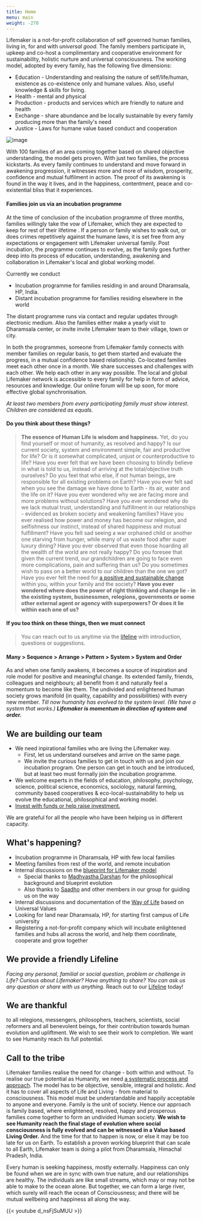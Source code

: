 ```yaml
---
title: Home
menu: main
weight: -270
---
```


Lifemaker is a not-for-profit collaboration of self governed human families, living in, for and with *universal good*. The family members participate in, upkeep and co-host a complimentary and cooperative environment for sustainability, holistic nurture and universal consciousness. The working model, adopted by every family, has the following five dimensions: 

* Education - Understanding and realising the nature of self/life/human, existence as co-existence only and humane values. Also, useful knowledge & skills for living.
* Health - mental and physical
* Production - products and services which are friendly to nature and health
* Exchange - share abundance and be locally sustainable by every family producing more than the family's need
* Justice - Laws for humane value based conduct and cooperation

![image](/images/infographicLifemaker.png)

With 100 families of an area coming together based on shared objective understanding, the model gets proven. With just two families, the process kickstarts. As every family continues to understand and move forward in awakening progression, it witnesses more and more of wisdom, prosperity, confidence and mutual fulfilment in action. The proof of its awakening is found in the way it lives, and in the happiness, contentment, peace and co-existential bliss that it experiences. 

#### Families join us via an incubation programme 
At the time of conclusion of the incubation programme of three months, families willingly take the vow of Lifemaker, which they are expected to keep for rest of their lifetime . If a person or family wishes to walk out, or does crimes repetitively against the humane laws, it is set free from any expectations or engagement with Lifemaker universal family. Post incubation, the programme continues to evolve, as the family goes further deep into its process of education, understanding, awakening and collaboration in Lifemaker's local and global working model. 

Currently we conduct

- Incubation programme for families residing in and around Dharamsala, HP, India.
- Distant incubation programme for families residing elsewhere in the world

The distant programme runs via contact and regular updates through electronic medium. Also the families either make a yearly visit to Dharamsala center, or invite invite Lifemaker team to their village, town or city.

In both the programmes, someone from Lifemaker family connects with member families on regular basis, to get them started and evaluate the progress, in a mutual confidence based relationship. Co-located families meet each other once in a month. We share successes and challenges with each other. We help each other in any way possible. The local and global Lifemaker network is accessible to every family for help in form of advice, resources and knowledge. Our online forum will be up soon, for more effective global synchronisation.

*At least two members from every participating family must show interest. Children are considered as equals.* 



#### Do you think about these things? 
> **The essence of Human Life is wisdom and happiness.** Yet, do you find yourself or most of humanity, as resolved and happy? Is our current society, system and environment simple, fair and productive for life? Or is it somewhat complicated, unjust or counterproductive to life? Have you ever felt that we have been choosing to blindly believe in what is told to us, instead of arriving at the total/objective truth ourselves? Do you feel that who else, if not human beings, are responsible for all existing problems on Earth? Have you ever felt sad when you see the damage we have done to Earth - its air, water and the life on it? Have you ever wondered why we are facing more and more problems without solutions? Have you ever wondered why do we lack mutual trust, understanding and fulfillment in our relationships - evidenced as broken society and weakening families? Have you ever realised how power and money has become our relegion, and selfishness our instinct, instead of shared happiness and mutual fulfillment? Have you felt sad seeing a war orphaned child or another one starving from hunger, while many of us waste food after super luxury dining? Have you ever observed that even those hoarding all the wealth of the world are not really happy? Do you foresee that given the current trend, our grandchildren are going to face even more complications, pain and suffering than us? Do you sometimes wish to pass on a better world to our children than the one we got? Have you ever felt the need for [a positive and sustainable change](/post/background) within you, within your family and the society? **Have you ever wondered where does the power of right thinking and change lie - in the existing system, businessmen, relegions, governments or some other external agent or agency with superpowers? Or does it lie within each one of us?**

#### If you too think on these things, then we must connect 

> You can reach out to us anytime via the [lifeline](/page/lifeline) with introduction, questions or suggestions. 

#### Many > Sequence > Arrange > Pattern > System > System and Order

As and when one family awakens, it becomes a source of inspiration and role model for positive and meaningful change. Its extended family, friends, colleagues and neighbours; all benefit from it and naturally feel a momentum to become like them. The undivided and enlightened human society grows manifold (in quality, capability and possibilities) with every new member. *Till now humanity has evolved to the system level. (We have a system that works.)* ***Lifemaker is momentum in direction of system and order.***

## We are building our team 
* We need inpirational families who are living the Lifemaker way. 
  * First, let us understand ourselves and arrive on the same page.
  * We invite the curious families to get in touch with us and join our incubation program. One person can get in touch and be introduced, but at least two must formally join the incubation programme.
* We welcome experts in the fields of education, philosophy, psychology, science, political science, economics, sociology, natural farming, community based cooperatives & eco-local-sustainability to help us evolve the educational, philosophical and working model.
* [Invest with funds or help raise investment.](/invest)

We are grateful for all the people who have been helping us in different capacity. 

## What's happening?
- Incubation programme in Dharamsala, HP with few local families
- Meeting families from rest of the world, and remote incubation
- Internal discussions on the [blueprint for Lifemaker model](/post/approach)
  - Special thanks to [Madhyastha Darshan](http://madhyasth-darshan.info/) for the philosophical background and blueprint evolution
  - Also thanks to [Saadho](http://saadhosangha.org/) and other members in our group for guiding us on the way 
- Internal discussions and documentation of the [Way of Life](/values) based on Universal Values
- Looking for land near Dharamsala, HP, for starting first campus of Life university
- Registering a not-for-profit company which will incubate enlightened families and hubs all across the world, and help them coordinate, cooperate and grow together


## We provide a friendly Lifeline

*Facing any personal, familial or social question, problem or challenge in Life? Curious about Lifemaker? Have anything to share? You can ask us any question or share with us anything.* 
Reach out to our [Lifeline](/lifeline) today!

## We are thankful 
to all relegions, messengers, philosophers, teachers, scientists, social reformers and all benevolent beings, for their contribution towards human evolution and upliftment. We wish to see their work to completion. We want to see Humanity reach its full potential. 

## Call to the tribe

Lifemaker families realise the need for change - both within and without. To realise our true potential as Humanity, we need [a systematic process and approach](/post/approach). The model has to be objective, sensible, integral and holistic. And it has to cover all aspects of Life and Living - from material to consciousness. This model must be understandable and happily acceptable to anyone and everyone. Family is the unit of society. Hence our approach is family based, where enlightened, resolved, happy and prosperous families come together to form an undivided Human society. **We wish to see Humanity reach the final stage of evolution where social consciousness is fully evolved and can be witnessed in a Value based Living Order.** And the time for that to happen is now, or else it may be too late for us on Earth. To establish a proven working blueprint that can scale to all Earth, Lifemaker team is doing a pilot from Dharamsala, Himachal Pradesh, India.

Every human is seeking happiness, mostly externally. Happiness can only be found when we are in sync with own true nature, and our relationships are healthy. The individuals are like small streams, which may or may not be able to make to the ocean alone. But together, we can form a large river, which surely will reach the ocean of Consciousness; and there will be mutual wellbeing and happiness all along the way.

{{< youtube d_nsFjSuMUU >}}
